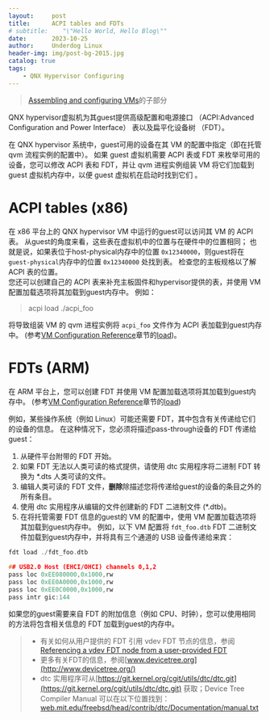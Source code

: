 ```yaml
---
layout:     post
title:      ACPI tables and FDTs
# subtitle:    "\"Hello World, Hello Blog\""
date:       2023-10-25
author:     Underdog Linux
header-img: img/post-bg-2015.jpg
catalog: true
tags:
    - QNX Hypervisor Configuring
---
```


> [Assembling and configuring VMs](https://www.qnx.com/developers/docs/7.1/index.html#com.qnx.doc.hypervisor.user/topic/config/qvm.html)的子部分

QNX  hypervisor虚拟机为其guest提供高级配置和电源接口 （ACPI:Advanced Configuration and Power Interface） 表以及扁平化设备树 （FDT）。

在 QNX hypervisor 系统中，guest可用的设备在其 VM 的配置中指定（即在托管 qvm 流程实例的配置中）。 
如果 guest 虚拟机需要 ACPI 表或 FDT 来枚举可用的设备，您可以修改 ACPI 表和 FDT，并让 qvm 进程实例组装 VM 将它们加载到 guest 虚拟机内存中，以便 guest 虚拟机在启动时找到它们 。

# ACPI tables (x86)
在 x86 平台上的 QNX hypervisor VM 中运行的guest可以访问其 VM 的 ACPI 表。 从guest的角度来看，这些表在虚拟机中的位置与在硬件中的位置相同； 也就是说，如果表位于host-physical内存中的位置 `0x12340000`，则guest将在`guest-physical`内存中的位置 `0x12340000` 处找到表。 
检查您的主板规格以了解 ACPI 表的位置。
<br />
您还可以创建自己的 ACPI 表来补充主板固件和hypervisor提供的表，并使用 VM 配置加载选项将其加载到guest内存中。 例如：
> acpi load ./acpi_foo

将导致组装 VM 的 qvm 进程实例将 `acpi_foo` 文件作为 ACPI 表加载到guest内存中。
(参考[VM Configuration Reference](https://www.qnx.com/developers/docs/7.1/com.qnx.doc.hypervisor.user/topic/vm/vm.html)章节的[load](https://www.qnx.com/developers/docs/7.1/com.qnx.doc.hypervisor.user/topic/vm/load.html))。

# FDTs (ARM)
在 ARM 平台上，您可以创建 FDT 并使用 VM 配置加载选项将其加载到guest内存中。
(参考[VM Configuration Reference](https://www.qnx.com/developers/docs/7.1/com.qnx.doc.hypervisor.user/topic/vm/vm.html)章节的[load](https://www.qnx.com/developers/docs/7.1/com.qnx.doc.hypervisor.user/topic/vm/load.html))

例如，某些操作系统（例如 Linux）可能还需要 FDT，其中包含有关传递给它们的设备的信息。 在这种情况下，您必须将描述pass-through设备的 FDT 传递给guest：
1. 从硬件平台附带的 FDT 开始。
2. 如果 FDT 无法以人类可读的格式提供，请使用 dtc 实用程序将二进制 FDT 转换为 *.dts 人类可读的文件。
3. 编辑人类可读的 FDT 文件，**删除**除描述您将传递给guest的设备的条目之外的所有条目。
4. 使用 dtc 实用程序从编辑的文件创建新的 FDT 二进制文件 (*.dtb)。
5. 在将托管需要 FDT 信息的guest的 VM 的配置中，使用 VM 配置加载选项将其加载到guest内存中。
例如，以下 VM 配置将 `fdt_foo.dtb` FDT 二进制文件加载到guest内存中，并将具有三个通道的 USB 设备传递给来宾：
```h
fdt load ./fdt_foo.dtb
					
## USB2.0 Host (EHCI/OHCI) channels 0,1,2
pass loc 0xEE080000,0x1000,rw
pass loc 0xEE0A0000,0x1000,rw
pass loc 0xEE0C0000,0x1000,rw
pass intr gic:144
```

如果您的guest需要来自 FDT 的附加信息（例如 CPU、时钟），您可以使用相同的方法将包含相关信息的 FDT 加载到guest的内存中。

> - 有关如何从用户提供的 FDT 引用 vdev FDT 节点的信息，参阅[Referencing a vdev FDT node from a user-provided FDT](https://www.qnx.com/developers/docs/7.1/com.qnx.doc.hypervisor.user/topic/config/guests.html#guests__irq_parent)
> - 更多有关FDT的信息，参阅[www.devicetree.org](http://www.devicetree.org/)
> - dtc 实用程序可从[https://git.kernel.org/cgit/utils/dtc/dtc.git](https://git.kernel.org/cgit/utils/dtc/dtc.git) 获取；Device Tree Compiler Manual 可以在以下位置找到：[web.mit.edu/freebsd/head/contrib/dtc/Documentation/manual.txt](web.mit.edu/freebsd/head/contrib/dtc/Documentation/manual.txt)
